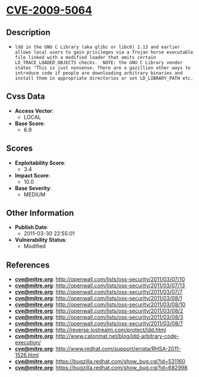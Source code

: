
# [CVE-2009-5064](https://cve.mitre.org/cgi-bin/cvename.cgi?name=CVE-2009-5064)

## Description

- `ldd in the GNU C Library (aka glibc or libc6) 2.13 and earlier allows local users to gain privileges via a Trojan horse executable file linked with a modified loader that omits certain LD_TRACE_LOADED_OBJECTS checks.  NOTE: the GNU C Library vendor states "This is just nonsense. There are a gazillion other ways to introduce code if people are downloading arbitrary binaries and install them in appropriate directories or set LD_LIBRARY_PATH etc.`

## Cvss Data

- **Access Vector**:
  - LOCAL
- **Base Score**:
  - 6.9

## Scores

- **Exploitability Score**:
  - 3.4
- **Impact Score**:
  - 10.0
- **Base Severity**:
  - MEDIUM

## Other Information

- **Publish Date**:
  - 2011-03-30 22:55:01
- **Vulnerability Status**:
  - Modified

## References

- **cve@mitre.org**: http://openwall.com/lists/oss-security/2011/03/07/10
- **cve@mitre.org**: http://openwall.com/lists/oss-security/2011/03/07/13
- **cve@mitre.org**: http://openwall.com/lists/oss-security/2011/03/07/7
- **cve@mitre.org**: http://openwall.com/lists/oss-security/2011/03/08/1
- **cve@mitre.org**: http://openwall.com/lists/oss-security/2011/03/08/10
- **cve@mitre.org**: http://openwall.com/lists/oss-security/2011/03/08/2
- **cve@mitre.org**: http://openwall.com/lists/oss-security/2011/03/08/3
- **cve@mitre.org**: http://openwall.com/lists/oss-security/2011/03/08/7
- **cve@mitre.org**: http://reverse.lostrealm.com/protect/ldd.html
- **cve@mitre.org**: http://www.catonmat.net/blog/ldd-arbitrary-code-execution/
- **cve@mitre.org**: http://www.redhat.com/support/errata/RHSA-2011-1526.html
- **cve@mitre.org**: https://bugzilla.redhat.com/show_bug.cgi?id=531160
- **cve@mitre.org**: https://bugzilla.redhat.com/show_bug.cgi?id=682998
